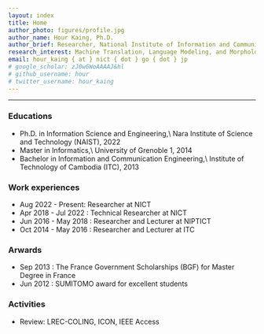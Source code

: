 ```yaml
---
layout: index
title: Home
author_photo: figures/profile.jpg
author_name: Hour Kaing, Ph.D.
author_brief: Researcher, National Institute of Information and Communications Technology (NICT)
research_interest: Machine Translation, Language Modeling, and Morphological and Syntax Analysis.
email: hour_kaing { at } nict { dot } go { dot } jp
# google_scholar: zJ0wGWoAAAAJ&hl
# github_username: hour
# twitter_username: hour_kaing
---
```


---
### Educations
- Ph.D. in Information Science and Engineering,\\
Nara Institute of Science and Technology (NAIST), 2022
- Master in Informatics,\\
University of Grenoble 1, 2014
- Bachelor in Information and Communication Engineering,\\
Institute of Technology of Cambodia (ITC), 2013

### Work experiences
- Aug 2022 - Present: Researcher at NICT
- Apr 2018 - Jul 2022 : Technical Researcher at NICT
- Jun 2016 - May 2018 : Researcher and Lecturer at NIPTICT
- Oct 2014 - May 2016 : Researcher and Lecturer at ITC

### Arwards
- Sep 2013 : The France Government Scholarships (BGF) for Master Degree in France
- Jun 2012 : SUMITOMO award for excellent students

### Activities
- Review: LREC-COLING, ICON, IEEE Access
